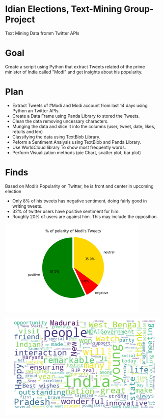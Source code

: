 # Idian Elections, Text-Mining Group-Project 
Text Mining Data fromm Twitter APIs

# Goal
Create a scripit using Python that extract Tweets related of the prime minister of India called "Modi"
and get Insights about his popularity. 

# Plan
- Extract Tweets of #Modi and Modi account from last 14 days using Python an Twitter APIs.
- Create a Data Frame using Panda Library to stored the Tweets.
- Clean the data removing uncessary characters.
- Munging the data and slice it into the columns (user, tweet, date, likes, retuits and len)
- Classifying the data using TextBlob Library.
- Peform a Sentiment Analysis using  TextBlob and Panda Library.
- Use WorldCloud library To show most frequently words.
- Perform Visualization methods (pie Chart, scatter plot, bar plot)

# Finds
Based on Modi’s Popularity on Twitter, he is front and center in upcoming election

- Only 8% of his tweets has negative sentiment, doing fairly good in writing tweets.
- 32% of twitter users have positive sentiment for him.
- Roughly 20% of users are against him. This may include the opposition.

![x](Images/Polarity_of_Modi's_Tweets.png)

![x](Images/wordcloud.png)
